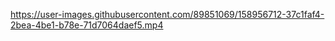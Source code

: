 https://user-images.githubusercontent.com/89851069/158956712-37c1faf4-2bea-4be1-b78e-71d7064daef5.mp4
